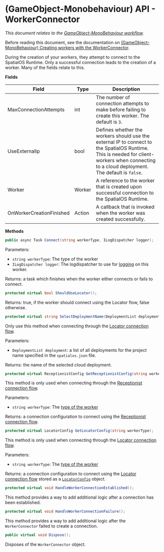 [//]: # (Doc of docs reference 15.1a)
# (GameObject-Monobehaviour) API - WorkerConnector
_This document relates to the [GameObject-MonoBehaviour workflow]({{urlRoot}}/content/intro-workflows-spatialos-entities)._

Before reading this document, see the documentation on [(GameObject-MonoBehaviour) Creating workers with the WorkerConnector]({{urlRoot}}/content/gameobject/gomb-creating-workers-with-workerconnector).

During the creation of your workers, they attempt to connect to the SpatialOS Runtime. Only a successful connection leads to the creation of a worker. Many of the fields relate to this.

**Fields**

| Field                	| Type       	| Description                	|
|--------------------------|----------------|--------------------------------|
| MaxConnectionAttempts	| int        	| The number of connection attempts to make before failing to create this worker. The default is `3`. |
| UseExternalIp        	| bool       	| Defines whether the workers should use the external IP to connect to the SpatialOS Runtime. This is needed for client-workers when connecting to a cloud deployment. The default is `false`. |
| Worker               	| Worker     	| A reference to the worker that is created upon successful connection to the SpatialOS Runtime. |
| OnWorkerCreationFinished | Action<Worker> | A callback that is invoked when the worker was created successfully. |


**Methods**

```csharp
public async Task Connect(string workerType, ILogDispatcher logger);
```
Parameters:

  * `string workerType`: The type of the worker
  * `ILogDispatcher logger`: The logdispatcher to use for [logging]({{urlRoot}}/content/ecs/logging) on this worker.

Returns: a task which finishes when the worker either connects or fails to connect.

```csharp
protected virtual bool ShouldUseLocator();
```

Returns: true, if the worker should connect using the Locator flow, false otherwise.

```csharp
protected virtual string SelectDeploymentName(DeploymentList deployments);
```
Only use this method when connecting through the [Locator connection flow]({{urlRoot}}/content/glossary#locator-connection-flow).

Parameters:
  * `DeploymentList deployment`: a list of all deployments for the project name specified in the `spatialos.json` file.

Returns: the name of the selected cloud deployment.

```csharp
protected virtual ReceptionistConfig GetReceptionistConfig(string workerType);
```
This method is only used when connecting through the [Receptionist connection flow]({{urlRoot}}/content/glossary#receptionist-connection-flow).

Parameters:
* `string workerType`: The [type of the worker]({{urlRoot}}/content/glossary#worker-types)

Returns: a connection configuration to connect using the [Receptionist connection flow]({{urlRoot}}/content/glossary#receptionist-connection-flow).

```csharp
protected virtual LocatorConfig GetLocatorConfig(string workerType);
```
This method is only used when connecting through the [Locator connection flow]({{urlRoot}}/content/glossary#locator-connection-flow).

Parameters:
  * `string workerType`: The [type of the worker]({{urlRoot}}/content/glossary#worker-types)

Returns: a connection configuration to connect using the [Locator connection flow]({{urlRoot}}/content/glossary#locator-connection-flow) stored
as a [`LocatorConfig`](https://github.com/spatialos/gdk-for-unity/blob/master/workers/unity/Packages/com.improbable.gdk.core/Config/LocatorConfig.cs) object.

```csharp
protected virtual void HandleWorkerConnectionEstablished();
```
This method provides a way to add additional logic after a connection has been established.


```csharp
protected virtual void HandleWorkerConnectionFailure();
```
This method provides a way to add additional logic after the `WorkerConnector` failed to create a connection.

```csharp
public virtual void Dispose();
```
Disposes of the `WorkerConnector` object.
